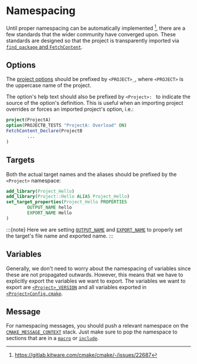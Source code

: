 # Namespacing

Until proper namespacing can be automatically implemented [^1], there are a few
standards that the wider community have converged upon. These standards are
designed so that the project is transparently imported via
[`find_package` and `FetchContent`].

## Options

The [project options] should be prefixed by `<PROJECT>_`, where `<PROJECT>` is
the uppercase name of the project.

The option's help text should also be prefixed by `<Project>: ` to indicate the
source of the option's definition. This is useful when an importing project
overrides or forces an imported project's option, i.e.:
```cmake
project(ProjectA)
option(PROJECTB_TESTS "ProjectA: Overload" ON)
FetchContent_Declare(ProjectB
        ...
)
```

## Targets

Both the actual target names and the aliases should be prefixed by the
`<Project>` namespace:

```cmake
add_library(Project_Hello)
add_library(Project::Hello ALIAS Project_Hello)
set_target_properties(Project_Hello PROPERTIES
        OUTPUT_NAME hello
        EXPORT_NAME Hello
)
```

:::{note}
Here we are setting [`OUTPUT_NAME`] and [`EXPORT_NAME`] to properly set the
target's file name and exported name.
:::

## Variables

Generally, we don't need to worry about the namespacing of variables since these
are not propagated outwards. However, this means that we have to explicitly
export the variables we want to export. The variables we want to export are
[`<Project>_VERSION`] and all variables exported in [`<Project>Config.cmake`].

## Message

For namespacing messages, you should push a relevant namespace on the
[`CMAKE_MESSAGE_CONTEXT`] stack. Just make sure to pop the namespace to sections
that are in a [`macro`] or [`include`].

[`CMAKE_MESSAGE_CONTEXT`]: inv:cmake:cmake:variable#variable:CMAKE_MESSAGE_CONTEXT
[`OUTPUT_NAME`]: inv:cmake:cmake:prop_tgt#prop_tgt:OUTPUT_NAME
[`EXPORT_NAME`]: inv:cmake:cmake:prop_tgt#prop_tgt:EXPORT_NAME
[`<Project>_VERSION`]: inv:cmake:cmake:variable#variable:<PROJECT-NAME>_VERSION
[`<Project>Config.cmake`]: <inv:cmake:std:label#full signature>
[`macro`]: inv:cmake:cmake:command#command:macro
[`include`]: inv:cmake:cmake:command#command:include

[`find_package` and `FetchContent`]: export.md#projectconfigcmake-and-fetchcontent
[project options]: options.md

[^1]: <https://gitlab.kitware.com/cmake/cmake/-/issues/22687>
